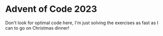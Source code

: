# Advent of Code 2023

Don't look for optimal code here, I'm just solving the exercises as fast as I can to go on Christmas dinner!
